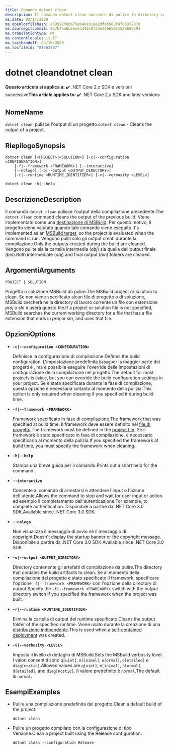 ```yaml
---
title: Comando dotnet clean
description: Il comando dotnet clean consente di pulire la directory corrente.
ms.date: 02/14/2020
ms.openlocfilehash: a59922feba75e940a5cee2dfeb500f4f86372870
ms.sourcegitcommit: 927b7ea6b2ea5a440c8f23e3e66503152eb85591
ms.translationtype: MT
ms.contentlocale: it-IT
ms.lasthandoff: 04/16/2020
ms.locfileid: "81463707"
---
```

# <a name="dotnet-clean"></a><span data-ttu-id="6b3d0-103">dotnet clean</span><span class="sxs-lookup"><span data-stu-id="6b3d0-103">dotnet clean</span></span>

<span data-ttu-id="6b3d0-104">**Questo articolo si applica a:** ✔️ .NET Core 2.x SDK e versioni successive</span><span class="sxs-lookup"><span data-stu-id="6b3d0-104">**This article applies to:** ✔️ .NET Core 2.x SDK and later versions</span></span>

## <a name="name"></a><span data-ttu-id="6b3d0-105">Nome</span><span class="sxs-lookup"><span data-stu-id="6b3d0-105">Name</span></span>

<span data-ttu-id="6b3d0-106">`dotnet clean`: pulisce l'output di un progetto.</span><span class="sxs-lookup"><span data-stu-id="6b3d0-106">`dotnet clean` - Cleans the output of a project.</span></span>

## <a name="synopsis"></a><span data-ttu-id="6b3d0-107">Riepilogo</span><span class="sxs-lookup"><span data-stu-id="6b3d0-107">Synopsis</span></span>

```dotnetcli
dotnet clean [<PROJECT>|<SOLUTION>] [-c|--configuration <CONFIGURATION>]
    [-f|--framework <FRAMEWORK>] [--interactive]
    [--nologo] [-o|--output <OUTPUT_DIRECTORY>]
    [-r|--runtime <RUNTIME_IDENTIFIER>] [-v|--verbosity <LEVEL>]

dotnet clean -h|--help
```

## <a name="description"></a><span data-ttu-id="6b3d0-108">Descrizione</span><span class="sxs-lookup"><span data-stu-id="6b3d0-108">Description</span></span>

<span data-ttu-id="6b3d0-109">Il comando `dotnet clean` pulisce l'output della compilazione precedente.</span><span class="sxs-lookup"><span data-stu-id="6b3d0-109">The `dotnet clean` command cleans the output of the previous build.</span></span> <span data-ttu-id="6b3d0-110">Viene implementato come una [destinazione di MSBuild](/visualstudio/msbuild/msbuild-targets). Per questo motivo, il progetto viene valutato quando tale comando viene eseguito.</span><span class="sxs-lookup"><span data-stu-id="6b3d0-110">It's implemented as an [MSBuild target](/visualstudio/msbuild/msbuild-targets), so the project is evaluated when the command is run.</span></span> <span data-ttu-id="6b3d0-111">Vengono puliti solo gli output creati durante la compilazione.</span><span class="sxs-lookup"><span data-stu-id="6b3d0-111">Only the outputs created during the build are cleaned.</span></span> <span data-ttu-id="6b3d0-112">Vengono pulite sia la cartella intermedia (*obj*) sia quella dell'output finale (*bin*).</span><span class="sxs-lookup"><span data-stu-id="6b3d0-112">Both intermediate (*obj*) and final output (*bin*) folders are cleaned.</span></span>

## <a name="arguments"></a><span data-ttu-id="6b3d0-113">Argomenti</span><span class="sxs-lookup"><span data-stu-id="6b3d0-113">Arguments</span></span>

`PROJECT | SOLUTION`

<span data-ttu-id="6b3d0-114">Progetto o soluzione MSBuild da pulire.</span><span class="sxs-lookup"><span data-stu-id="6b3d0-114">The MSBuild project or solution to clean.</span></span> <span data-ttu-id="6b3d0-115">Se non viene specificato alcun file di progetto o di soluzione, MSBuild cercherà nella directory di lavoro corrente un file con estensione *proj* o *sln* e userà questo file.</span><span class="sxs-lookup"><span data-stu-id="6b3d0-115">If a project or solution file is not specified, MSBuild searches the current working directory for a file that has a file extension that ends in *proj* or *sln*, and uses that file.</span></span>

## <a name="options"></a><span data-ttu-id="6b3d0-116">Opzioni</span><span class="sxs-lookup"><span data-stu-id="6b3d0-116">Options</span></span>

* **`-c|--configuration <CONFIGURATION>`**

  <span data-ttu-id="6b3d0-117">Definisce la configurazione di compilazione.</span><span class="sxs-lookup"><span data-stu-id="6b3d0-117">Defines the build configuration.</span></span> <span data-ttu-id="6b3d0-118">L'impostazione predefinita `Debug`per la maggior parte dei progetti è , ma è possibile eseguire l'override delle impostazioni di configurazione della compilazione nel progetto.</span><span class="sxs-lookup"><span data-stu-id="6b3d0-118">The default for most projects is `Debug`, but you can override the build configuration settings in your project.</span></span> <span data-ttu-id="6b3d0-119">Se è stata specificata durante la fase di compilazione, questa opzione è necessaria soltanto al momento della pulizia.</span><span class="sxs-lookup"><span data-stu-id="6b3d0-119">This option is only required when cleaning if you specified it during build time.</span></span>

* **`-f|--framework <FRAMEWORK>`**

  <span data-ttu-id="6b3d0-120">[Framework](../../standard/frameworks.md) specificato in fase di compilazione.</span><span class="sxs-lookup"><span data-stu-id="6b3d0-120">The [framework](../../standard/frameworks.md) that was specified at build time.</span></span> <span data-ttu-id="6b3d0-121">Il framework deve essere definito nel [file di progetto](csproj.md).</span><span class="sxs-lookup"><span data-stu-id="6b3d0-121">The framework must be defined in the [project file](csproj.md).</span></span> <span data-ttu-id="6b3d0-122">Se il framework è stato specificato in fase di compilazione, è necessario specificarlo al momento della pulizia.</span><span class="sxs-lookup"><span data-stu-id="6b3d0-122">If you specified the framework at build time, you must specify the framework when cleaning.</span></span>

* **`-h|--help`**

  <span data-ttu-id="6b3d0-123">Stampa una breve guida per il comando.</span><span class="sxs-lookup"><span data-stu-id="6b3d0-123">Prints out a short help for the command.</span></span>

* **`--interactive`**

  <span data-ttu-id="6b3d0-124">Consente al comando di arrestarsi e attendere l'input o l'azione dell'utente,</span><span class="sxs-lookup"><span data-stu-id="6b3d0-124">Allows the command to stop and wait for user input or action.</span></span> <span data-ttu-id="6b3d0-125">ad esempio il completamento dell'autenticazione.</span><span class="sxs-lookup"><span data-stu-id="6b3d0-125">For example, to complete authentication.</span></span> <span data-ttu-id="6b3d0-126">Disponibile a partire da .NET Core 3.0 SDK.</span><span class="sxs-lookup"><span data-stu-id="6b3d0-126">Available since .NET Core 3.0 SDK.</span></span>

* **`--nologo`**

  <span data-ttu-id="6b3d0-127">Non visualizza il messaggio di avvio né il messaggio di copyright.</span><span class="sxs-lookup"><span data-stu-id="6b3d0-127">Doesn't display the startup banner or the copyright message.</span></span> <span data-ttu-id="6b3d0-128">Disponibile a partire da .NET Core 3.0 SDK.</span><span class="sxs-lookup"><span data-stu-id="6b3d0-128">Available since .NET Core 3.0 SDK.</span></span>

* **`-o|--output <OUTPUT_DIRECTORY>`**

  <span data-ttu-id="6b3d0-129">Directory contenente gli artefatti di compilazione da pulire.</span><span class="sxs-lookup"><span data-stu-id="6b3d0-129">The directory that contains the build artifacts to clean.</span></span> <span data-ttu-id="6b3d0-130">Se al momento della compilazione del progetto è stato specificato il framework, specificare l'opzione `-f|--framework <FRAMEWORK>` con l'opzione della directory di output.</span><span class="sxs-lookup"><span data-stu-id="6b3d0-130">Specify the `-f|--framework <FRAMEWORK>` switch with the output directory switch if you specified the framework when the project was built.</span></span>

* **`-r|--runtime <RUNTIME_IDENTIFIER>`**

  <span data-ttu-id="6b3d0-131">Elimina la cartella di output del runtime specificato.</span><span class="sxs-lookup"><span data-stu-id="6b3d0-131">Cleans the output folder of the specified runtime.</span></span> <span data-ttu-id="6b3d0-132">Viene usato durante la creazione di una [distribuzione indipendente](../deploying/index.md#publish-self-contained).</span><span class="sxs-lookup"><span data-stu-id="6b3d0-132">This is used when a [self-contained deployment](../deploying/index.md#publish-self-contained) was created.</span></span>

* **`-v|--verbosity <LEVEL>`**

  <span data-ttu-id="6b3d0-133">Imposta il livello di dettaglio di MSBuild.</span><span class="sxs-lookup"><span data-stu-id="6b3d0-133">Sets the MSBuild verbosity level.</span></span> <span data-ttu-id="6b3d0-134">I valori consentiti sono `q[uiet]`, `m[inimal]`, `n[ormal]`, `d[etailed]` e `diag[nostic]`.</span><span class="sxs-lookup"><span data-stu-id="6b3d0-134">Allowed values are `q[uiet]`, `m[inimal]`, `n[ormal]`, `d[etailed]`, and `diag[nostic]`.</span></span> <span data-ttu-id="6b3d0-135">Il valore predefinito è `normal`.</span><span class="sxs-lookup"><span data-stu-id="6b3d0-135">The default is `normal`.</span></span>

## <a name="examples"></a><span data-ttu-id="6b3d0-136">Esempi</span><span class="sxs-lookup"><span data-stu-id="6b3d0-136">Examples</span></span>

* <span data-ttu-id="6b3d0-137">Pulire una compilazione predefinita del progetto:</span><span class="sxs-lookup"><span data-stu-id="6b3d0-137">Clean a default build of the project:</span></span>

  ```dotnetcli
  dotnet clean
  ```

* <span data-ttu-id="6b3d0-138">Pulire un progetto compilato con la configurazione di tipo Versione:</span><span class="sxs-lookup"><span data-stu-id="6b3d0-138">Clean a project built using the Release configuration:</span></span>

  ```dotnetcli
  dotnet clean --configuration Release
  ```
